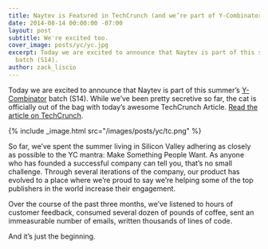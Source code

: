 ```yaml
---
title: Naytev is Featured in TechCrunch (and we’re part of Y-Combinator)
date: 2014-08-14 00:00:00 -07:00
layout: post
subtitle: We're excited too.
cover_image: posts/yc/yc.jpg
excerpt: Today we are excited to announce that Naytev is part of this summer’s Y-Combinator
  batch (S14).
author: zack_liscio
---
```


Today we are excited to announce that Naytev is part of this summer’s [Y-Combinator](http://www.ycombinator.com) batch (S14). While we’ve been pretty secretive so far, the cat is officially out of the bag with today’s awesome TechCrunch Article. [Read the article on TechCrunch](http://techcrunch.com/2014/08/14/yc-backed-naytev-enhances-social-media-shares-to-drive-website-traffic/).

{% include _image.html src="/images/posts/yc/tc.png" %}

So far, we’ve spent the summer living in Silicon Valley adhering as closely as possible to the YC mantra: Make Something People Want. As anyone who has founded a successful company can tell you, that’s no small challenge. Through several iterations of the company, our product has evolved to a place where we’re proud to say we’re helping some of the top publishers in the world increase their engagement.

Over the course of the past three months, we’ve listened to hours of customer feedback, consumed several dozen of pounds of coffee, sent an immeasurable number of emails, written thousands of lines of code.

And it’s just the beginning.